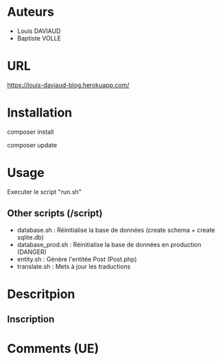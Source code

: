 # Auteurs
+ Louis DAVIAUD
+ Baptiste VOLLE

# URL
https://louis-daviaud-blog.herokuapp.com/

# Installation

composer install

composer update

# Usage

Executer le script "run.sh"

## Other scripts (/script)

+ database.sh : Réinitialise la base de données (create schema + create sqlite.db)
+ database_prod.sh : Réinitialise la base de données en production (DANGER)
+ entity.sh : Génère l'entitée Post (Post.php)
+ translate.sh : Mets à jour les traductions

# Descritpion

## Inscription

# Comments (UE)
        

             
            

